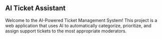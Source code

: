## AI Ticket Assistant

Welcome to the AI-Powered Ticket Management System! This project is a web application that uses AI to automatically categorize, prioritize, and assign support tickets to the most appropriate moderators.